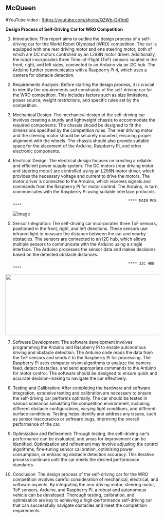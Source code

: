 ## McQueen




#YouTube video : [https://youtube.com/shorts/QZWb-D41rqI]

**Design Process of Self-Driving Car for WRO Competition**

1. Introduction:
   This report aims to outline the design process of a self-driving car for the World Robot Olympiad (WRO) competition. The car is equipped with one rear driving motor and one steering motor, both of which are DC motors controlled by an L298N motor driver. Additionally, the robot incorporates three Time-of-Flight (ToF) sensors located in the front, right, and left sides, connected to an Arduino via an I2C hub. The Arduino further communicates with a Raspberry Pi 4, which uses a camera for obstacle detection.

2. Requirements Analysis:
   Before starting the design process, it is crucial to identify the requirements and constraints of the self-driving car for the WRO competition. This includes factors such as size limitations, power source, weight restrictions, and specific rules set by the competition.

3. Mechanical Design:
   The mechanical design of the self-driving car involves creating a sturdy and lightweight chassis to accommodate the required components. The chassis should be designed to fit the dimensions specified by the competition rules. The rear driving motor and the steering motor should be securely mounted, ensuring proper alignment with the wheels. The chassis should also provide suitable space for the placement of the Arduino, Raspberry Pi, and other electronic components.

4. Electrical Design:
   The electrical design focuses on creating a reliable and efficient power supply system. The DC motors (rear driving motor and steering motor) are controlled using an L298N motor driver, which provides the necessary voltage and current to drive the motors. The motor driver is connected to the Arduino, which receives signals and commands from the Raspberry Pi for motor control. The Arduino, in turn, communicates with the Raspberry Pi using suitable interface protocols.
   
                                                            **** MAIN PCB ****
   ![image](https://github.com/himazz/McQueen/assets/25781254/92446474-4de8-425f-b0e4-7fd1018c3934)
   

   

6. Sensor Integration:
   The self-driving car incorporates three ToF sensors, positioned in the front, right, and left directions. These sensors use infrared light to measure the distance between the car and nearby obstacles. The sensors are connected to an I2C hub, which allows multiple sensors to communicate with the Arduino using a single interface. The Arduino processes the sensor data and makes decisions based on the detected obstacle distances.

                                                            **** I2C HUB ****
<p align="center">
  <img width="600" height="200" src="(https://github.com/himazz/McQueen/assets/25781254/7c78dd78-469e-4711-9756-aaf616023ac1)">
</p>




7. Software Development:
   The software development involves programming the Arduino and Raspberry Pi to enable autonomous driving and obstacle detection. The Arduino code reads the data from the ToF sensors and sends it to the Raspberry Pi for processing. The Raspberry Pi uses computer vision algorithms to analyze the camera feed, detect obstacles, and send appropriate commands to the Arduino for motor control. The software should be designed to ensure quick and accurate decision-making to navigate the car effectively.

8. Testing and Calibration:
   After completing the hardware and software integration, extensive testing and calibration are necessary to ensure the self-driving car performs optimally. The car should be tested in various scenarios simulating the competition environment, including different obstacle configurations, varying light conditions, and different surface conditions. Testing helps identify and address any issues, such as sensor inaccuracies or software bugs, improving the overall performance of the car.

9. Optimization and Refinement:
   Through testing, the self-driving car's performance can be evaluated, and areas for improvement can be identified. Optimization and refinement may involve adjusting the control algorithms, fine-tuning sensor calibration, optimizing power consumption, or enhancing obstacle detection accuracy. This iterative process continues until the car meets the desired performance standards.

10. Conclusion:
   The design process of the self-driving car for the WRO competition involves careful consideration of mechanical, electrical, and software aspects. By integrating the rear driving motor, steering motor, ToF sensors, Arduino, and Raspberry Pi, a robust and autonomous vehicle can be developed. Thorough testing, calibration, and optimization are key to achieving a high-performance self-driving car that can successfully navigate obstacles and meet the competition requirements.
